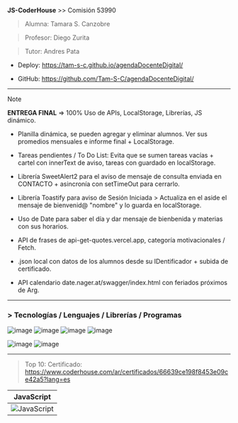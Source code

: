**JS-CoderHouse** >> Comisión 53990

> Alumna: Tamara S. Canzobre

> Profesor: Diego Zurita

> Tutor: Andres Pata

+ Deploy: https://tam-s-c.github.io/agendaDocenteDigital/

+ GitHub: https://github.com/Tam-S-C/agendaDocenteDigital/

__________________________________________________________

> [!NOTE]
> **ENTREGA FINAL** => 100%
> Uso de APIs, LocalStorage, Librerías, JS dinámico.

+ Planilla dinámica, se pueden agregar y eliminar alumnos. Ver sus promedios mensuales e informe final + LocalStorage.

+ Tareas pendientes / To Do List: Evita que se sumen tareas vacías + cartel con innerText de aviso, tareas con guardado en localStorage.

+ Librería SweetAlert2 para el aviso de mensaje de consulta enviada en CONTACTO + asincronía con setTimeOut para cerrarlo.

+ Librería Toastify para aviso de Sesión Iniciada > Actualiza en el aside el mensaje de bienvenid@ "nombre" y lo guarda en localStorage.

+ Uso de Date para saber el día y dar mensaje de bienbenida y materias con sus horarios.

+ API de frases de api-get-quotes.vercel.app, categoría motivacionales / Fetch.

+ .json local con datos de los alumnos desde su IDentificador + subida de certificado.

+ API calendario date.nager.at/swagger/index.html con feriados próximos de Arg.

-----
<h3> > Tecnologías / Lenguajes / Librerías / Programas</h3>

![image](https://github.com/user-attachments/assets/09bb3851-8f1c-44b2-a0f1-330181e7aad1)
![image](https://github.com/user-attachments/assets/e27f4435-1fa4-43b0-93a4-9f2da115d562)
![image](https://github.com/user-attachments/assets/1767df44-aa42-441c-ba84-d0ac373df9ed)
![image](https://github.com/user-attachments/assets/86312436-d34d-45ff-bbd7-f801a74c985b)

![image](https://github.com/user-attachments/assets/a4735e28-43b3-4e29-9330-7ee1166efd8c)
![image](https://github.com/user-attachments/assets/e8be5317-335b-42f1-a439-aeea4ae937f1)

-----
> Top 10:
> Certificado:
https://www.coderhouse.com/ar/certificados/66639ce198f8453e09ce42a5?lang=es

| **JavaScript** |
|:--:|
| ![JavaScript](https://media.licdn.com/dms/image/v2/D4D2DAQEqsZ8vqu0Frg/profile-treasury-image-shrink_800_800/profile-treasury-image-shrink_800_800/0/1719366093878?e=1728878400&v=beta&t=lEX1lZ20itflGOucdVPtbwaQhai0nSz7KZBE9lepHvc) |
